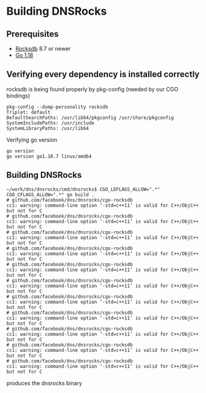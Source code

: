 # Building DNSRocks

## Prerequisites
- [Rocksdb](https://github.com/facebook/rocksdb/releases) 8.7 or newer
- [Go 1.18](https://github.com/facebook/dns/blob/main/dnsrocks/go.mod#L3)


## Verifying every dependency is installed correctly
rocksdb is being found properly by pkg-config (needed by our CGO bindings)
```
pkg-config --dump-personality rocksdb
Triplet: default
DefaultSearchPaths: /usr/lib64/pkgconfig /usr/share/pkgconfig
SystemIncludePaths: /usr/include
SystemLibraryPaths: /usr/lib64
```
Verifying go version
```
go version
go version go1.18.7 linux/amd64
```

## Building DNSRocks
```
~/work/dns/dnsrocks/cmd/dnsrocks$ CGO_LDFLAGS_ALLOW=".*" CGO_CFLAGS_ALLOW=".*" go build .
# github.com/facebook/dns/dnsrocks/cgo-rocksdb
cc1: warning: command-line option ‘-std=c++11’ is valid for C++/ObjC++ but not for C
# github.com/facebook/dns/dnsrocks/cgo-rocksdb
cc1: warning: command-line option ‘-std=c++11’ is valid for C++/ObjC++ but not for C
# github.com/facebook/dns/dnsrocks/cgo-rocksdb
cc1: warning: command-line option ‘-std=c++11’ is valid for C++/ObjC++ but not for C
# github.com/facebook/dns/dnsrocks/cgo-rocksdb
cc1: warning: command-line option ‘-std=c++11’ is valid for C++/ObjC++ but not for C
# github.com/facebook/dns/dnsrocks/cgo-rocksdb
cc1: warning: command-line option ‘-std=c++11’ is valid for C++/ObjC++ but not for C
# github.com/facebook/dns/dnsrocks/cgo-rocksdb
cc1: warning: command-line option ‘-std=c++11’ is valid for C++/ObjC++ but not for C
# github.com/facebook/dns/dnsrocks/cgo-rocksdb
cc1: warning: command-line option ‘-std=c++11’ is valid for C++/ObjC++ but not for C
# github.com/facebook/dns/dnsrocks/cgo-rocksdb
cc1: warning: command-line option ‘-std=c++11’ is valid for C++/ObjC++ but not for C
# github.com/facebook/dns/dnsrocks/cgo-rocksdb
cc1: warning: command-line option ‘-std=c++11’ is valid for C++/ObjC++ but not for C
# github.com/facebook/dns/dnsrocks/cgo-rocksdb
cc1: warning: command-line option ‘-std=c++11’ is valid for C++/ObjC++ but not for C
# github.com/facebook/dns/dnsrocks/cgo-rocksdb
cc1: warning: command-line option ‘-std=c++11’ is valid for C++/ObjC++ but not for C
```
produces the dnsrocks binary
